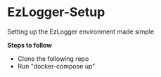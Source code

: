 # EzLogger-Setup
Setting up the EzLogger environment made simple

**Steps to follow**

- Clone the following repo
- Run "docker-compose up"

